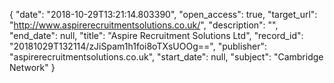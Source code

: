 {
  "date": "2018-10-29T13:21:14.803390", 
  "open_access": true, 
  "target_url": "http://www.aspirerecruitmentsolutions.co.uk/", 
  "description": "", 
  "end_date": null, 
  "title": "Aspire Recruitment Solutions Ltd", 
  "record_id": "20181029T132114/zJiSpam1h1foi8oTXsUOOg==", 
  "publisher": "aspirerecruitmentsolutions.co.uk", 
  "start_date": null, 
  "subject": "Cambridge Network"
}


